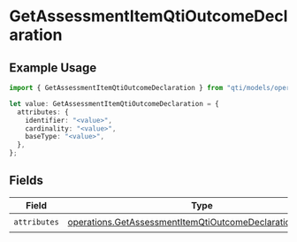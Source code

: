 # GetAssessmentItemQtiOutcomeDeclaration

## Example Usage

```typescript
import { GetAssessmentItemQtiOutcomeDeclaration } from "qti/models/operations";

let value: GetAssessmentItemQtiOutcomeDeclaration = {
  attributes: {
    identifier: "<value>",
    cardinality: "<value>",
    baseType: "<value>",
  },
};
```

## Fields

| Field                                                                                                                                      | Type                                                                                                                                       | Required                                                                                                                                   | Description                                                                                                                                |
| ------------------------------------------------------------------------------------------------------------------------------------------ | ------------------------------------------------------------------------------------------------------------------------------------------ | ------------------------------------------------------------------------------------------------------------------------------------------ | ------------------------------------------------------------------------------------------------------------------------------------------ |
| `attributes`                                                                                                                               | [operations.GetAssessmentItemQtiOutcomeDeclarationAttributes](../../models/operations/getassessmentitemqtioutcomedeclarationattributes.md) | :heavy_check_mark:                                                                                                                         | N/A                                                                                                                                        |